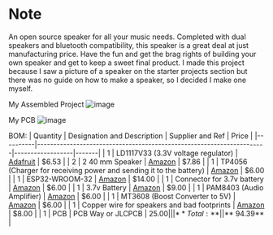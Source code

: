# Note
An open source speaker for all your music needs. Completed with dual speakers and bluetooth compatibility, this speaker is a great deal at just manufacturing price. Have the fun and get the brag rights of building your own speaker and get to keep a sweet final product. I made this project because I saw a picture of a speaker on the starter projects section but there was no guide on how to make a speaker, so I decided I make one myself.

My Assembled Project
![image](https://github.com/user-attachments/assets/f31230f2-5bd8-4cec-8dc6-dccb480e195a)

My PCB
![image](https://github.com/user-attachments/assets/d10cd4f3-679b-435f-a865-b11d38a37efb)

BOM:
| Quantity | Designation and Description                                          | Supplier and Ref | Price |
|----------|----------------------------------------------------------------------|------------------|-------|
| 1        | LD1117V33 (3.3V voltage regulator)                                   | [Adafruit](https://www.adafruit.com/product/2165srsltid=AfmBOorJFm1AakoJX0lPP3zJfRrv5hEJexuZgILutM6BmgsIUgIbhTtV) | $6.53 |
| 2        | 2 40 mm Speaker                                                      | [Amazon](https://www.amazon.com/Gikfun-Speaker-Stereo-Loudspeaker-Arduino/dp/B01LN8ONG4/) | $7.86 |
| 1        | TP4056 (Charger for receiving power and sending it to the battery)  | [Amazon](https://www.amazon.com/HiLetgo-Lithium-Charging-Protection-Functions/dp/B07PKND8KG/) | $6.00 |
| 1        | ESP32-WROOM-32                                                       | [Amazon](https://www.amazon.com/Hosyond-ESP-WROOM-32-Development-Microcontroller-Compatible/dp/B0C7C2HQ7P/) | $14.00 |
| 1        | Connector for 3.7v battery                                           | [Amazon](https://www.amazon.com/CQRobot-Pieces-Connector-Housing-Adapter/dp/B09DP9FZTX/) | $6.00 |
| 1        | 3.7v Battery                                                         | [Amazon](https://www.amazon.com/Battery-Rechargeable-Lithium-Polymer-Connector/dp/B09F9W7Z6J/) | $9.00 |
| 1        | PAM8403 (Audio Amplifier)                                           | [Amazon](https://www.amazon.com/HiLetgo%C2%AE-PAM8403-Digital-Amplifier-2-5-5V/dp/B00LODGV64/) | $6.00 |
| 1        | MT3608 (Boost Converter to 5V)                                       | [Amazon](https://www.amazon.com/MT3608-Converter-Supply-Module-2V-24V/dp/B07QGWCHHR/) | $6.00 |
| 1        | Copper wire for speakers and bad footprints                         | [Amazon](https://www.amazon.com/Enameled-Winding-Temperature-Transformers-Inductors/dp/B0BYJGHPST/) | $8.00 |
| 1        | PCB                                                                  | PCB Way or JLCPCB | $25.00 |
|          | **Total:**                                                           |                  | **~$94.39** |
